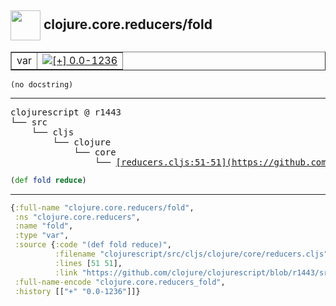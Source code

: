 ## <img width="48px" valign="middle" src="http://i.imgur.com/Hi20huC.png"> clojure.core.reducers/fold

 <table border="1">
<tr>
<td>var</td>
<td><a href="https://github.com/cljsinfo/api-refs/tree/0.0-1236"><img valign="middle" alt="[+] 0.0-1236" src="https://img.shields.io/badge/+-0.0--1236-lightgrey.svg"></a> </td>
</tr>
</table>

 <samp>
</samp>

```
(no docstring)
```

---

 <pre>
clojurescript @ r1443
└── src
    └── cljs
        └── clojure
            └── core
                └── <ins>[reducers.cljs:51-51](https://github.com/clojure/clojurescript/blob/r1443/src/cljs/clojure/core/reducers.cljs#L51-L51)</ins>
</pre>

```clj
(def fold reduce)
```


---

```clj
{:full-name "clojure.core.reducers/fold",
 :ns "clojure.core.reducers",
 :name "fold",
 :type "var",
 :source {:code "(def fold reduce)",
          :filename "clojurescript/src/cljs/clojure/core/reducers.cljs",
          :lines [51 51],
          :link "https://github.com/clojure/clojurescript/blob/r1443/src/cljs/clojure/core/reducers.cljs#L51-L51"},
 :full-name-encode "clojure.core.reducers_fold",
 :history [["+" "0.0-1236"]]}

```
